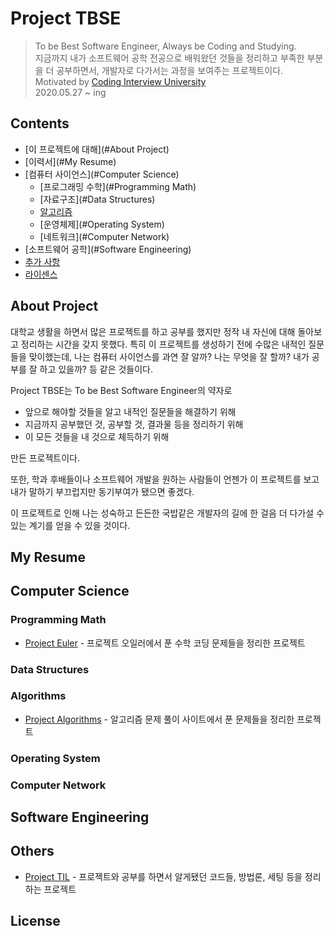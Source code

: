 # Project TBSE

> To be Best Software Engineer, Always be Coding and Studying.  
> 지금까지 내가 소프트웨어 공학 전공으로 배워왔던 것들을 정리하고 부족한 부분을 더 공부하면서, 개발자로 다가서는 과정을 보여주는 프로젝트이다.  
> Motivated by [Coding Interview University](https://github.com/jwasham/coding-interview-university/blob/master/translations/README-ko.md)  
> 2020.05.27 ~ ing

## Contents

* [이 프로젝트에 대해](#About Project)
* [이력서](#My Resume)
* [컴퓨터 사이언스](#Computer Science)
    - [프로그래밍 수학](#Programming Math)
    - [자료구조](#Data Structures)
    - [알고리즘](#Algorithms)
    - [운영체제](#Operating System)
    - [네트워크](#Computer Network)
* [소프트웨어 공학](#Software Engineering)
* [추가 사항](#Others)
* [라이센스](#License)

## About Project

대학교 생활을 하면서 많은 프로젝트를 하고 공부를 했지만 정작 내 자신에 대해 돌아보고 정리하는 시간을 갖지 못했다. 특히 이 프로젝트를 생성하기 전에 수많은 내적인 질문들을 맞이했는데, 나는 컴퓨터 사이언스를 과연 잘 알까? 나는 무엇을 잘 할까? 내가 공부를 잘 하고 있을까? 등 같은 것들이다.

Project TBSE는 To be Best Software Engineer의 약자로

* 앞으로 해야할 것들을 알고 내적인 질문들을 해결하기 위해
* 지금까지 공부했던 것, 공부할 것, 결과물 등을 정리하기 위해
* 이 모든 것들을 내 것으로 체득하기 위해

만든 프로젝트이다.

또한, 학과 후배들이나 소프트웨어 개발을 원하는 사람들이 언젠가 이 프로젝트를 보고 내가 말하기 부끄럽지만 동기부여가 됐으면 좋겠다.

이 프로젝트로 인해 나는 성숙하고 든든한 국밥같은 개발자의 길에 한 걸음 더 다가설 수 있는 계기를 얻을 수 있을 것이다.

## My Resume

## Computer Science

### Programming Math

* [Project Euler](https://github.com/bonomoon/project-euler) - 프로젝트 오일러에서 푼 수학 코딩 문제들을 정리한 프로젝트

### Data Structures

### Algorithms

* [Project Algorithms](https://github.com/bonomoon/project-algorithms) - 알고리즘 문제 풀이 사이트에서 푼 문제들을 정리한 프로젝트

### Operating System

### Computer Network

## Software Engineering

## Others

* [Project TIL](https://github.com/bonomoon/project-TIL) - 프로젝트와 공부를 하면서 알게됐던 코드들, 방법론, 세팅 등을 정리하는 프로젝트

## License
